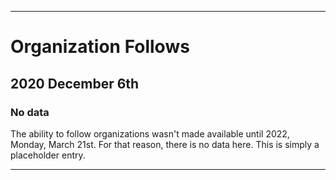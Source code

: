 
***

# Organization Follows

## 2020 December 6th

### No data

The ability to follow organizations wasn't made available until 2022, Monday, March 21st. For that reason, there is no data here. This is simply a placeholder entry.

***
